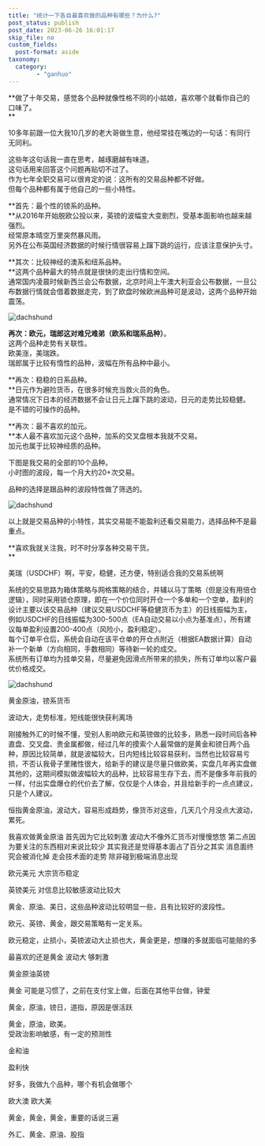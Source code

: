 ```yaml
---
title: "统计一下各自最喜欢做的品种有哪些？为什么?"
post_status: publish
post_date: 2023-06-26 16:01:17
skip_file: no
custom_fields: 
  post-format: aside
taxonomy:
  category:
        - "ganhuo"
---
```


**做了十年交易，感觉各个品种就像性格不同的小姑娘，喜欢哪个就看你自己的口味了。  
**

10多年前跟一位大我10几岁的老大哥做生意，他经常挂在嘴边的一句话：有同行无同利。

这些年这句话我一直在思考，越琢磨越有味道。  
这句话用来回答这个问题再贴切不过了。  
作为七年全职交易可以很肯定的说：这所有的交易品种都不好做。  
但每个品种都有属于他自己的一些小特性。

**首先：最个性的镑系的品种。  
**从2016年开始脱欧公投以来，英镑的波幅变大变剧烈，受基本面影响也越来越强烈。  
经常原本晴空万里突然暴风雨。  
另外在公布英国经济数据的时候行情很容易上蹿下跳的运行，应该注意保护头寸。

**其次：比较神经的澳系和纽系品种。  
**这两个品种最大的特点就是很快的走出行情和空间。  
通常国内凌晨时候新西兰会公布数据，北京时间上午澳大利亚会公布数据，一旦公布数据行情就会借着数据走完，到了欧盘时候欧洲品种可是波动，这两个品种开始震荡。

![dachshund](https://cdn.fendou.la/funstoutiao/2020/11/221330661.png)

**再次：欧元，瑞郎这对难兄难弟（欧系和瑞系品种）**。  
这两个品种走势有关联性。  
欧美涨，美瑞跌。  
瑞郎属于比较有惰性的品种，波幅在所有品种中最小。

**再次：稳稳的日系品种。  
**日元作为避险货币，在很多时候充当救火员的角色。  
通常情况下日本的经济数据不会让日元上蹿下跳的波动，日元的走势比较稳健。  
是不错的可操作的品种。

**再次：最不喜欢的加元。  
**本人最不喜欢加元这个品种，加系的交叉盘根本我就不交易。  
加元也属于比较神经质的品种。

下图是我交易的全部的10个品种。  
小时图的波段，每一个月大约20+次交易。

品种的选择是跟品种的波段特性做了筛选的。

![dachshund](https://cdn.fendou.la/funstoutiao/2020/11/221407239.png)

以上就是交易品种的小特性，其实交易能不能盈利还看交易能力，选择品种不是最重点。

**喜欢我就关注我，时不时分享各种交易干货。  
**

美瑞（USDCHF）啊，平安，稳健，还方便，特别适合我的交易系统啊

系统的交易思路为箱体策略与网格策略的结合，并辅以马丁策略（但是没有用倍仓逻辑），同时采用锁仓原理，即在一个价位同时开仓一个多单和一个空单，盈利的设计主要以该交易品种（建议交易USDCHF等稳健货币为主）的日线振幅为主，例如USDCHF的日线振幅为300-500点（EA自动交易以小点为基准点），所有建议每单盈利设置200-400点（风险小，盈利稳定）。  
每个订单平仓后，系统会自动在该平仓单的开仓点附近（根据EA数据计算）自动补一个新单（方向相同，手数相同）等待新一轮的成交。  
系统所有订单均为挂单交易，尽量避免因滑点所带来的损失，所有订单均以客户最优价格成交。

![dachshund](https://cdn.fendou.la/funstoutiao/2020/11/145156109.jpg)

黄金原油，镑系货币

波动大，走势标准，短线能很快获利离场

刚接触外汇的时候不懂，受别人影响欧元和英镑做的比较多，熟悉一段时间后各种直盘、交叉盘、贵金属都做，经过几年的摸索个人最常做的是黄金和镑日两个品种，原因比较简单，就是波幅较大，日内短线比较容易获利，当然也比较容易亏损，不否认我骨子里赌性很大，给新手的建议是尽量只做欧美，实盘几年再实盘做其他的，这期间模拟做波幅较大的品种，比较容易生存下去，而不是像多年前我的一样，付出实盘爆仓的代价去了解，仅仅是个人体会，并且给新手的一点点建议，只是个人建议。

恒指黄金原油，波动大，容易形成趋势，像货币对这些，几天几个月没点大波动，累死。

我喜欢做黄金原油 首先因为它比较刺激 波动大不像外汇货币对慢慢悠悠 第二点因为要关注的东西相对来说比较少 其实我还是觉得基本面占了百分之其实 消息面终究会被消化掉 走会技术面的走势 除非碰到极端消息出现

欧元美元 大宗货币稳定

英镑美元 对信息比较敏感波动比较大

黄金、原油、美日，这些品种波动比较明显一些，且有比较好的波段性。

欧元、英镑、黄金，跟交易策略有一定关系。

欧元稳定，止损小，英镑波动大止损也大，黄金更是，想赚的多就面临可能赔的多

最喜欢的还是黄金 波动大 够刺激

黄金原油英镑

黄金 可能是习惯了，之前在支付宝上做，后面在其他平台做，钟爱

黄金，原油，镑日，道指，原因是很活跃

黄金，原油，欧美。  
受政治影响敏感，有一定的预测性

金和油

盈利快

好多，我做九个品种，哪个有机会做哪个

欧大澳 欧大美

黄金，黄金，黄金，重要的话说三遍

外汇、黄金、原油、股指
